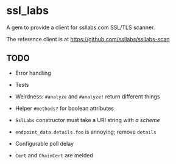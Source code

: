 
# ssl_labs

A gem to provide a client for ssllabs.com SSL/TLS scanner.

The reference client is at https://github.com/ssllabs/ssllabs-scan

## TODO

* Error handling

* Tests

* Weirdness: `#analyze` and `#analyze!` return different things

* Helper `#methods?` for boolean attributes

* `SslLabs` constructor must take a URI string _with a scheme_

* `endpoint_data.details.foo` is annoying; remove `details`

* Configurable poll delay

* `Cert` and `ChainCert` are melded

